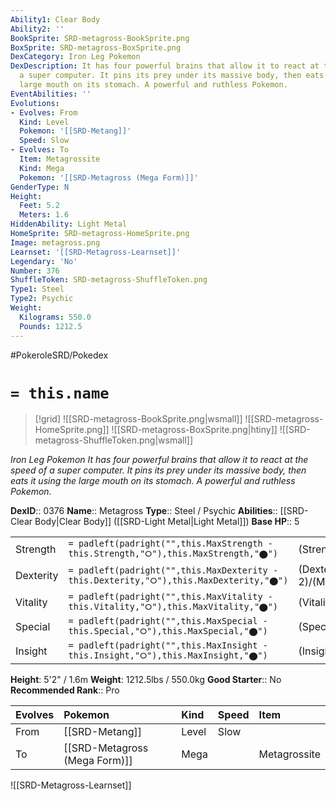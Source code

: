```yaml
---
Ability1: Clear Body
Ability2: ''
BookSprite: SRD-metagross-BookSprite.png
BoxSprite: SRD-metagross-BoxSprite.png
DexCategory: Iron Leg Pokemon
DexDescription: It has four powerful brains that allow it to react at the speed of
  a super computer. It pins its prey under its massive body, then eats it using the
  large mouth on its stomach. A powerful and ruthless Pokemon.
EventAbilities: ''
Evolutions:
- Evolves: From
  Kind: Level
  Pokemon: '[[SRD-Metang]]'
  Speed: Slow
- Evolves: To
  Item: Metagrossite
  Kind: Mega
  Pokemon: '[[SRD-Metagross (Mega Form)]]'
GenderType: N
Height:
  Feet: 5.2
  Meters: 1.6
HiddenAbility: Light Metal
HomeSprite: SRD-metagross-HomeSprite.png
Image: metagross.png
Learnset: '[[SRD-Metagross-Learnset]]'
Legendary: 'No'
Number: 376
ShuffleToken: SRD-metagross-ShuffleToken.png
Type1: Steel
Type2: Psychic
Weight:
  Kilograms: 550.0
  Pounds: 1212.5
---
```


#PokeroleSRD/Pokedex

# `= this.name`

> [!grid]
> ![[SRD-metagross-BookSprite.png|wsmall]]
> ![[SRD-metagross-HomeSprite.png]]
> ![[SRD-metagross-BoxSprite.png|htiny]]
> ![[SRD-metagross-ShuffleToken.png|wsmall]]


*Iron Leg Pokemon*
*It has four powerful brains that allow it to react at the speed of a super computer. It pins its prey under its massive body, then eats it using the large mouth on its stomach. A powerful and ruthless Pokemon.*

**DexID**:: 0376
**Name**:: Metagross
**Type**:: Steel / Psychic
**Abilities**:: [[SRD-Clear Body|Clear Body]] ([[SRD-Light Metal|Light Metal]])
**Base HP**:: 5

|           |                                                                                        |                                          |
| --------- | -------------------------------------------------------------------------------------- | ---------------------------------------- |
| Strength  | `= padleft(padright("",this.MaxStrength - this.Strength,"⭘"),this.MaxStrength,"⬤")`    | (Strength::3)/(MaxStrength::7)   |
| Dexterity | `= padleft(padright("",this.MaxDexterity - this.Dexterity,"⭘"),this.MaxDexterity,"⬤")` | (Dexterity:: 2)/(MaxDexterity::5) |
| Vitality  | `= padleft(padright("",this.MaxVitality - this.Vitality,"⭘"),this.MaxVitality,"⬤")`    | (Vitality::3)/(MaxVitality::7)   |
| Special   | `= padleft(padright("",this.MaxSpecial - this.Special,"⭘"),this.MaxSpecial,"⬤")`       | (Special::3)/(MaxSpecial::6)     |
| Insight   | `= padleft(padright("",this.MaxInsight - this.Insight,"⭘"),this.MaxInsight,"⬤")`       | (Insight::2)/(MaxInsight::5)     |

**Height**: 5'2" / 1.6m
**Weight**: 1212.5lbs / 550.0kg
**Good Starter**:: No
**Recommended Rank**:: Pro

| Evolves   | Pokemon                       | Kind   | Speed   | Item         |
|:----------|:------------------------------|:-------|:--------|:-------------|
| From      | [[SRD-Metang]]                | Level  | Slow    |              |
| To        | [[SRD-Metagross (Mega Form)]] | Mega   |         | Metagrossite |

![[SRD-Metagross-Learnset]]
